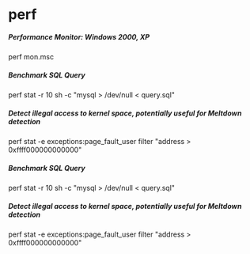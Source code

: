 # perf

##### Performance Monitor: Windows 2000, XP

   perf mon.msc

##### Benchmark SQL Query

   perf  stat -r 10 sh -c "mysql > /dev/null < query.sql"

##### Detect illegal access to kernel space, potentially useful for Meltdown detection

   perf  stat -e exceptions:page_fault_user filter "address > 0xffff000000000000"

##### Benchmark SQL Query

   perf  stat -r 10 sh -c "mysql > /dev/null < query.sql"

##### Detect illegal access to kernel space, potentially useful for Meltdown detection

   perf  stat -e exceptions:page_fault_user filter "address > 0xffff000000000000"
